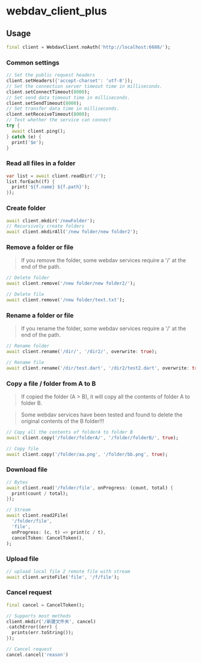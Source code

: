 # webdav_client_plus

## Usage

```dart
final client = WebdavClient.noAuth('http://localhost:6688/');
```

### Common settings
```dart
// Set the public request headers
client.setHeaders({'accept-charset': 'utf-8'});
// Set the connection server timeout time in milliseconds.
client.setConnectTimeout(8000);
// Set send data timeout time in milliseconds.
client.setSendTimeout(8000);
// Set transfer data time in milliseconds.
client.setReceiveTimeout(8000);
// Test whether the service can connect
try {
  await client.ping();
} catch (e) {
  print('$e');
}
```

### Read all files in a folder
```dart
var list = await client.readDir('/');
list.forEach((f) {
  print('${f.name} ${f.path}');
});
```

### Create folder
```dart
await client.mkdir('/newFolder');
// Recursively create folders
await client.mkdirAll('/new folder/new folder2');
```

### Remove a folder or file
> If you remove the folder, some webdav services require a '/' at the end of the path.
```dart
// Delete folder
await client.remove('/new folder/new folder2/');

// Delete file
await client.remove('/new folder/text.txt');
```

### Rename a folder or file
> If you rename the folder, some webdav services require a '/' at the end of the path.
```dart
// Rename folder
await client.rename('/dir/', '/dir2/', overwrite: true);

// Rename file
await client.rename('/dir/test.dart', '/dir2/test2.dart', overwrite: true);
```

### Copy a file / folder from A to B
> If copied the folder (A > B), it will copy all the contents of folder A to folder B.

> Some webdav services have been tested and found to delete the original contents of the B folder!!!
```dart
// Copy all the contents of folderA to folder B
await client.copy('/folder/folderA/', '/folder/folderB/', true);

// Copy file
await client.copy('/folder/aa.png', '/folder/bb.png', true);
```

### Download file
```dart
// Bytes
await client.read('/folder/file', onProgress: (count, total) {
  print(count / total);
});

// Stream
await client.read2File(
  '/folder/file', 
  'file', 
  onProgress: (c, t) => print(c / t),
  cancelToken: CancelToken(),
);
```

### Upload file
```dart
// upload local file 2 remote file with stream
await client.writeFile('file', '/f/file');
```

### Cancel request
```dart
final cancel = CancelToken();

// Supports most methods
client.mkdir('/新建文件夹', cancel)
.catchError((err) {
  prints(err.toString());
});

// Cancel request
cancel.cancel('reason')
```
